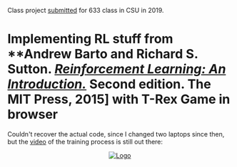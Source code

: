 Class project [submitted](https://drive.google.com/file/d/1Jb611T8DZr1AreRpRU-b2-4Xez0ZQBNM/view?usp=sharing) for 633 class in CSU in 2019.

Implementing RL stuff from **Andrew Barto and Richard S. Sutton. [**_Reinforcement Learning: An Introduction._**](https://web.stanford.edu/class/psych209/Readings/SuttonBartoIPRLBook2ndEd.pdf) **Second edition. The MIT Press, 2015**] with T-Rex Game in browser
=======

Couldn't recover the actual code, since I changed two laptops since then, but the [video](https://www.youtube.com/watch?v=B6OjPTwZ6Qs) of the training process is still out there:

<p align="center">
  <a href="https://www.youtube.com/watch?v=B6OjPTwZ6Qs">
    <img src="https://raw.githubusercontent.com/kkarimov/T_Rex_DQN/master/thumbnail.png" alt="Logo">
</p>

